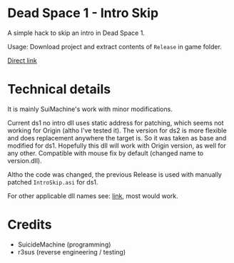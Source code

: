 # Dead Space 1 - Intro Skip
A simple hack to skip an intro in Dead Space 1.  

Usage: Download project and extract contents of `Release` in game folder. 

[Direct link](../../archive/refs/heads/main.zip)

# Technical details

It is mainly SuiMachine's work with minor modifications. 

Current ds1 no intro dll uses static address for patching, which seems not working for Origin (altho I've tested it). The version for ds2 is more flexible and does replacement anywhere the target is. So it was taken as base and modified for ds1. Hopefully this dll will work with Origin version, as well for any other. Compatible with mouse fix by default (changed name to version.dll).

Altho the code was changed, the previous Release is used with manually patched `IntroSkip.asi` for ds1.

For other applicable dll names see: [link](https://en.wikipedia.org/wiki/Microsoft_Windows_library_files#Win32_API), most would work.

# Credits
* SuicideMachine (programming)
* r3sus (reverse engineering / testing)
